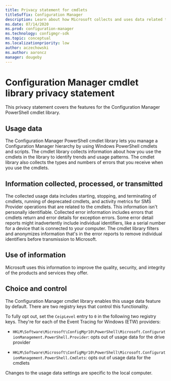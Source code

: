 ```yaml
---
title: Privacy statement for cmdlets
titleSuffix: Configuration Manager
description: Learn about how Microsoft collects and uses data related to the Configuration Manager cmdlets
ms.date: 07/14/2020
ms.prod: configuration-manager
ms.technology: configmgr-sdk
ms.topic: conceptual
ms.localizationpriority: low
author: aczechowski
ms.author: aaroncz
manager: dougeby
--- 
```


# Configuration Manager cmdlet library privacy statement

This privacy statement covers the features for the Configuration Manager PowerShell cmdlet library.

## Usage data

The Configuration Manager PowerShell cmdlet library lets you manage a Configuration Manager hierarchy by using Windows PowerShell cmdlets and scripts. The cmdlet library collects information about how you use the cmdlets in the library to identify trends and usage patterns. The cmdlet library also collects the types and numbers of errors that you receive when you use the cmdlets.

## Information collected, processed, or transmitted

The collected usage data includes starting, stopping, and terminating of cmdlets, running of deprecated cmdlets, and activity metrics for SMS Provider operations that are related to the cmdlets. This information isn't personally identifiable. Collected error information includes errors that cmdlets return and error details for exception errors. Some error detail reports might inadvertently include individual identifiers, like a serial number for a device that is connected to your computer. The cmdlet library filters and anonymizes information that's in the error reports to remove individual identifiers before transmission to Microsoft.

## Use of information

Microsoft uses this information to improve the quality, security, and integrity of the products and services they offer.

## Choice and control

The Configuration Manager cmdlet library enables this usage data feature by default. There are two registry keys that control this functionality.

To fully opt out, set the `CeipLevel` entry to `0` in the following two registry keys. They're for each of the Event Tracing for Windows (ETW) providers:

- `HKLM\Software\Microsoft\ConfigMgr10\PowerShell\Microsoft.ConfigurationManagement.PowerShell.Provider`: opts out of usage data for the drive provider

- `HKLM\Software\Microsoft\ConfigMgr10\PowerShell\Microsoft.ConfigurationManagement.PowerShell.Cmdlets`: opts out of usage data for the cmdlets

Changes to the usage data settings are specific to the local computer.
